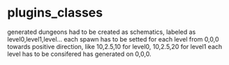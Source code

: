 # plugins_classes

generated dungeons had to be created as schematics, labeled as level0,level1,level...
each spawn has to be setted for each level from 0,0,0 towards positive direction, like 10,2.5,10 for level0, 10,2.5,20 for level1
each level has to be consifered has generated on 0,0,0.
